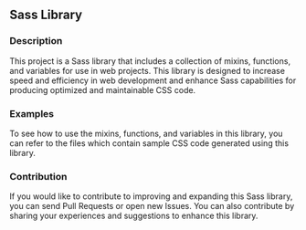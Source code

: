 ## Sass Library

### Description
This project is a Sass library that includes a collection of mixins, functions, and variables for use in web projects. This library is designed to increase speed and efficiency in web development and enhance Sass capabilities for producing optimized and maintainable CSS code.

### Examples
To see how to use the mixins, functions, and variables in this library, you can refer to the files which contain sample CSS code generated using this library.

### Contribution
If you would like to contribute to improving and expanding this Sass library, you can send Pull Requests or open new Issues. You can also contribute by sharing your experiences and suggestions to enhance this library.
